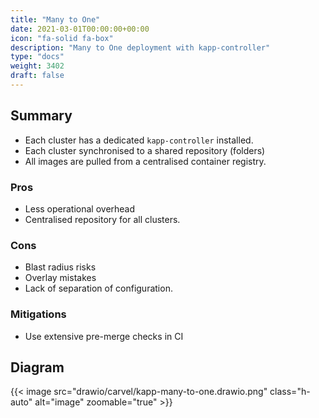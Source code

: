 ```yaml
---
title: "Many to One"
date: 2021-03-01T00:00:00+00:00
icon: "fa-solid fa-box"
description: "Many to One deployment with kapp-controller"
type: "docs"
weight: 3402
draft: false
---
```


## Summary

- Each cluster has a dedicated `kapp-controller` installed.
- Each cluster synchronised to a shared repository (folders)
- All images are pulled from a centralised container registry.

### Pros

- Less operational overhead
- Centralised repository for all clusters.

### Cons

- Blast radius risks
- Overlay mistakes
- Lack of separation of configuration.

### Mitigations

- Use extensive pre-merge checks in CI

## Diagram

{{< image src="drawio/carvel/kapp-many-to-one.drawio.png" class="h-auto" alt="image" zoomable="true" >}}
